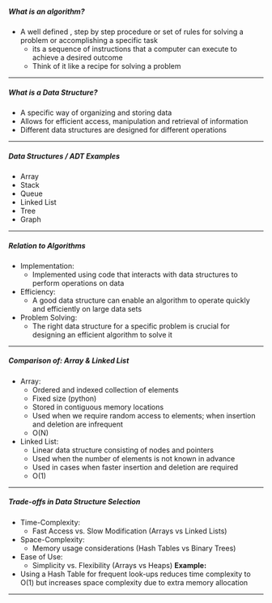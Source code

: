 ##### What is an algorithm?
- A well defined , step by step procedure or set of rules for solving a problem or accomplishing a specific task
	- its a sequence of instructions that a computer can execute to achieve a desired outcome
	- Think of it like a recipe for solving a problem
---
##### What is a Data Structure?
- A specific way of organizing and storing data
- Allows for efficient access, manipulation and retrieval of information
- Different data structures are designed for different operations
---
##### Data Structures / ADT Examples
- Array
- Stack
- Queue
- Linked List
- Tree
- Graph
---
##### Relation to Algorithms
- Implementation:
	- Implemented using code that interacts with data structures to perform operations on data
- Efficiency:
	- A good data structure can enable an algorithm to operate quickly and efficiently on large data sets
- Problem Solving:
	- The right data structure for a specific problem is crucial for designing an efficient algorithm to solve it
---
##### Comparison of: Array & Linked List
- Array:
	- Ordered and indexed collection of elements
	- Fixed size (python)
	- Stored in contiguous memory locations
	- Used when we require random access to elements; when insertion and deletion are infrequent
	- O(N)
- Linked List:
	- Linear data structure consisting of nodes and pointers
	- Used when the number of elements is not known in advance
	- Used in cases when faster insertion and deletion are required
	- O(1)
---
##### Trade-offs in Data Structure Selection
- Time-Complexity:
	- Fast Access vs. Slow Modification (Arrays vs Linked Lists)
- Space-Complexity:
	- Memory usage considerations (Hash Tables vs Binary Trees)
- Ease of Use:
	- Simplicity vs. Flexibility (Arrays vs Heaps)
**Example:**
- Using a Hash Table for frequent look-ups reduces time complexity to O(1) but increases space complexity due to extra memory allocation
---
